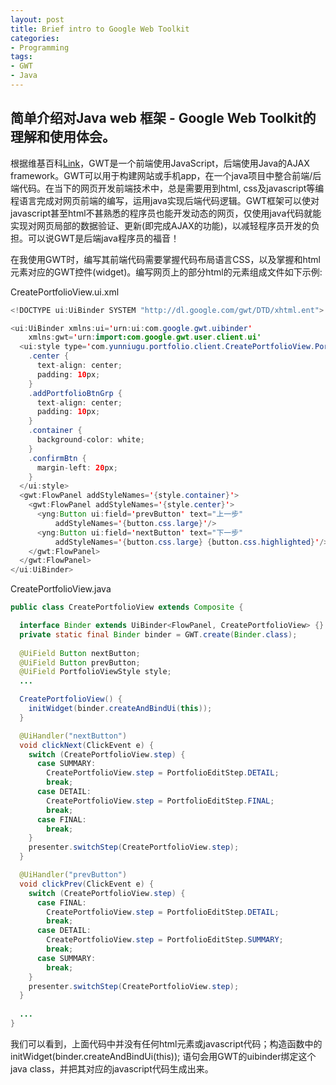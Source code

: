```yaml
---
layout: post
title: Brief intro to Google Web Toolkit
categories:
- Programming
tags:
- GWT
- Java
---
```


## 简单介绍对Java web 框架 - Google Web Toolkit的理解和使用体会。

根据维基百科[Link](https://zh.wikipedia.org/wiki/Google_Web_Toolkit)，GWT是一个前端使用JavaScript，后端使用Java的AJAX framework。GWT可以用于构建网站或手机app，在一个java项目中整合前端/后端代码。在当下的网页开发前端技术中，总是需要用到html, css及javascript等编程语言完成对网页前端的编写，运用java实现后端代码逻辑。GWT框架可以使对javascript甚至html不甚熟悉的程序员也能开发动态的网页，仅使用java代码就能实现对网页局部的数据验证、更新(即完成AJAX的功能)，以减轻程序员开发的负担。可以说GWT是后端java程序员的福音！

在我使用GWT时，编写其前端代码需要掌握代码布局语言CSS，以及掌握和html元素对应的GWT控件(widget)。编写网页上的部分html的元素组成文件如下示例:

CreatePortfolioView.ui.xml

```java
<!DOCTYPE ui:UiBinder SYSTEM "http://dl.google.com/gwt/DTD/xhtml.ent">

<ui:UiBinder xmlns:ui='urn:ui:com.google.gwt.uibinder'
    xmlns:gwt='urn:import:com.google.gwt.user.client.ui'
  <ui:style type='com.yunniugu.portfolio.client.CreatePortfolioView.PortfolioViewStyle'>
    .center {
      text-align: center;
      padding: 10px;
    }
    .addPortfolioBtnGrp {
      text-align: center;
      padding: 10px;
    }
    .container {
      background-color: white;
    }
    .confirmBtn {
      margin-left: 20px;
    }
  </ui:style>
  <gwt:FlowPanel addStyleNames='{style.container}'>
    <gwt:FlowPanel addStyleNames='{style.center}'>
      <yng:Button ui:field='prevButton' text="上一步"
          addStyleNames='{button.css.large}'/>
      <yng:Button ui:field='nextButton' text="下一步"
          addStyleNames='{button.css.large} {button.css.highlighted}'/>
    </gwt:FlowPanel>
  </gwt:FlowPanel>
</ui:UiBinder>
```


CreatePortfolioView.java

```java
public class CreatePortfolioView extends Composite {

  interface Binder extends UiBinder<FlowPanel, CreatePortfolioView> {}
  private static final Binder binder = GWT.create(Binder.class);
  
  @UiField Button nextButton;
  @UiField Button prevButton;
  @UiField PortfolioViewStyle style;
  ... 

  CreatePortfolioView() {
    initWidget(binder.createAndBindUi(this));
  }

  @UiHandler("nextButton")
  void clickNext(ClickEvent e) {
    switch (CreatePortfolioView.step) {
      case SUMMARY:
        CreatePortfolioView.step = PortfolioEditStep.DETAIL;
        break;
      case DETAIL:
        CreatePortfolioView.step = PortfolioEditStep.FINAL;
        break;
      case FINAL:
        break;
    }
    presenter.switchStep(CreatePortfolioView.step);
  }

  @UiHandler("prevButton")
  void clickPrev(ClickEvent e) {
    switch (CreatePortfolioView.step) {
      case FINAL:
        CreatePortfolioView.step = PortfolioEditStep.DETAIL;
        break;
      case DETAIL:
        CreatePortfolioView.step = PortfolioEditStep.SUMMARY;
        break;
      case SUMMARY:
        break;
    }
    presenter.switchStep(CreatePortfolioView.step);
  }
  
  ...
}

```
我们可以看到，上面代码中并没有任何html元素或javascript代码；构造函数中的
initWidget(binder.createAndBindUi(this)); 
语句会用GWT的uibinder绑定这个java class，并把其对应的javascript代码生成出来。

